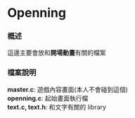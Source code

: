 # Openning
### 概述
這邊主要會放和**開場動畫**有關的檔案  

### 檔案說明
**master.c**: 遊戲內容畫面(本人不會碰到這個)  
**openning.c**: 起始畫面執行檔  
**text.c, text.h**: 和文字有關的 library  
